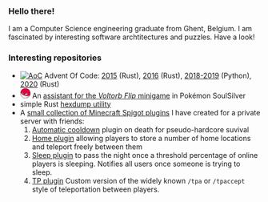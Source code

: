 ### Hello there!

I am a Computer Science engineering graduate from Ghent, Belgium. I am fascinated by interesting software archtitectures and puzzles. Have a look!

### Interesting repositories

- [<img src="https://adventofcode.com/favicon.png" height="20em" width="20em" alt="AoC" title="AoC"/>](https://adventofcode.com/) Advent Of Code: [2015](https://github.com/jonasvandervennet/advent-of-code-2015) (Rust), [2016](https://github.com/jonasvandervennet/advent-of-code-2016) (Rust), [2018-2019](https://github.com/jonasvandervennet/adventofcode) (Python), [2020](https://github.com/jonasvandervennet/advent-of-code-2020) (Rust)
- [<img src="https://raw.githubusercontent.com/jonasvandervennet/voltorb-flip/master/Resources/voltorb.png" height="20em" width="20em" alt="Voltorb icon" title="Voltorb Flip"/>](https://github.com/jonasvandervennet/voltorb-flip) An [assistant for the *Voltorb Flip* minigame](https://github.com/jonasvandervennet/voltorb-flip) in Pokémon SoulSilver 
- simple Rust [hexdump utility](https://github.com/jonasvandervennet/hexdump-rs)
- A [small collection of Minecraft Spigot plugins](https://github.com/jonasvandervennet/MCpluginsuite) I have created for a private server with friends:
  1. [Automatic cooldown](https://github.com/jonasvandervennet/MCpluginsuite/tree/main/hc_cooldown) plugin on death for pseudo-hardcore suvival
  2. [Home plugin](https://github.com/jonasvandervennet/MCpluginsuite/tree/main/homeplugin) allowing players to store a number of home locations and teleport freely between them
  3. [Sleep plugin](https://github.com/jonasvandervennet/MCpluginsuite/tree/main/sleepPlugin) to pass the night once a threshold percentage of online players is sleeping. Notifies all users once someone is trying to sleep.
  4. [TP plugin](https://github.com/jonasvandervennet/MCpluginsuite/tree/main/tpplugin) Custom version of the widely known `/tpa` or `/tpaccept` style of teleportation between players.

<!--
**jonasvandervennet/jonasvandervennet** is a ✨ _special_ ✨ repository because its `README.md` (this file) appears on your GitHub profile.

Here are some ideas to get you started:

- 🔭 I’m currently working on ...
- 🌱 I’m currently learning ...
- 👯 I’m looking to collaborate on ...
- 🤔 I’m looking for help with ...
- 💬 Ask me about ...
- 📫 How to reach me: ...
- 😄 Pronouns: ...
- ⚡ Fun fact: ...
-->
